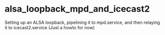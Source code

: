# alsa_loopback_mpd_and_icecast2
Setting up an ALSA loopback, pipelining it to mpd.service, and then relaying it to icecast2.service (Just a howto for now)
